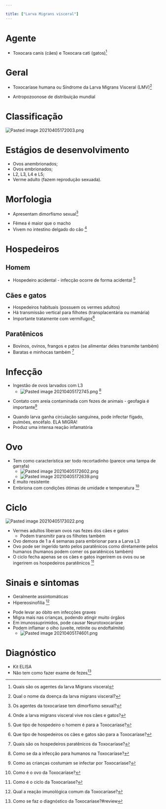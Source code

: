 ```yaml
---

title: ["Larva Migrans visceral"]
---
```

# Agente
+ Toxocara canis (cães) e Toxocara cati (gatos)[^539055]

[^539055]: Quais são os agentes da larva Migrans visceral


# Geral
+ Toxocaríase humana ou Síndrome da Larva Migrans Visceral (LMV)[^625217]

[^625217]: Qual o nome da doença da larva migrans visceral?

+ Antropozoonose de distribuição mundial
# Classificação
![Pasted image 20210405172003.png](Pasted%20image%2020210405172003.png)
# Estágios de desenvolvimento
+ Ovos anembrionados; 
+ Ovos embrionados; 
+ L2, L3, L4 e L5; 
+ Verme adulto (fazem reprodução sexuada). 
# Morfologia
+ Apresentam dimorfismo sexual[^992650]

[^992650]: Os agentes da toxocaríase tem dimorfismo sexual?

+ Fêmea é maior que o macho
+ Vivem no intestino delgado do cão [^92123]

[^92123]: Onde a larva migrans visceral vive nos cães e gatos?


# Hospedeiros
## Homem
+ Hospedeiro acidental - infecção ocorre de forma acidental [^925630]

[^925630]: Que tipo de hospedeiro o homem é para a Toxocaríase?


## Cães e gatos
+ Hospedeiros habituais (possuem os vermes adultos)
+ Há transmissão vertical para filhotes (transplacentária ou mamária)
+ Importante tratamente com vermífugos[^930855]

[^930855]: Que tipo de hospedeiros os cães e gatos são para a Toxocaríase?


## Paratênicos
+ Bovinos, ovinos, frangos e patos (se alimentar deles transmite também)
+ Baratas e minhocas também [^621924]

[^621924]: Quais são os hospedeiros paratênicos da Toxocaríase?


# Infecção
+ Ingestão de ovos larvados com L3
	+ ![Pasted image 20210405172745.png](Pasted%20image%2020210405172745.png) [^430972]

[^430972]: Como se da a infecção para humanos na Toxocaríase?

+ Contato com areia contaminada com fezes de animais - geofagia é importante[^112282]

[^112282]: Como as crianças costumam se infectar por Toxocaríase?

+ Quando larva ganha circulação sanguínea, pode infectar fígado, pulmões, encéfalo. ELA MIGRA! 
+ Produz uma intensa reação infamatória

# Ovo
+ Tem como característica ser todo recortadinho (parece uma tampa de garrafa)
	+ ![Pasted image 20210405172602.png](Pasted%20image%2020210405172602.png)
	+ ![Pasted image 20210405172639.png](Pasted%20image%2020210405172639.png)
+ É muito resistente
+ Embriona com condições ótimas de umidade e temperatura [^67822]

[^67822]: Como é o ovo da Toxocaríase?


# Ciclo
![Pasted image 20210405173022.png](Pasted%20image%2020210405173022.png)
+ Vermes adultos liberam ovos nas fezes dos cães e gatos
	+ Podem transmitir para os filhotes também
+ Ovo demora de 1 a 4 semanas para embrionar para a Larva L3
+ Ovo pode ser ingerido tanto pelos paratênicos como diretamente pelos humanos (humanos podem comer os paratênicos também)
+ O ciclo fecha apenas se os cães e gatos ingerirem os ovos ou se ingerirem os hospedeiros paratênicos [^702579]

[^702579]: Como é o ciclo da Toxocaríase?


# Sinais e sintomas
+ Geralmente assintomáticas
+ Hipereosinofilia [^407375]

[^407375]: Qual a reação imunológica comum da Toxocaríase?

+ Pode levar ao óbito em infecções graves
+ Migra mais nas crianças, podendo atingir muito órgãos
+ Em imunossuprimidos, pode causar Neurotoxocaríase
+ Podem inflamar o olho (uveíte, retinite ou endoftalmite)
	+ ![Pasted image 20210405174601.png](Pasted%20image%2020210405174601.png)

# Diagnóstico
+ Kit ELISA
+ Não tem como fazer exame de fezes[^256232]

[^256232]: Como se faz o diagnóstico da Toxocaríase?#review 
